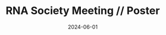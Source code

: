 ---
title: "RNA Society Meeting // Poster"
collection: Poster
type: "Poster"
permalink: /posters/2024-06-01-Poster
venue: "RNA Society Meeting"
date: 2024-06-01
location: "Edinburgh, UK"
---